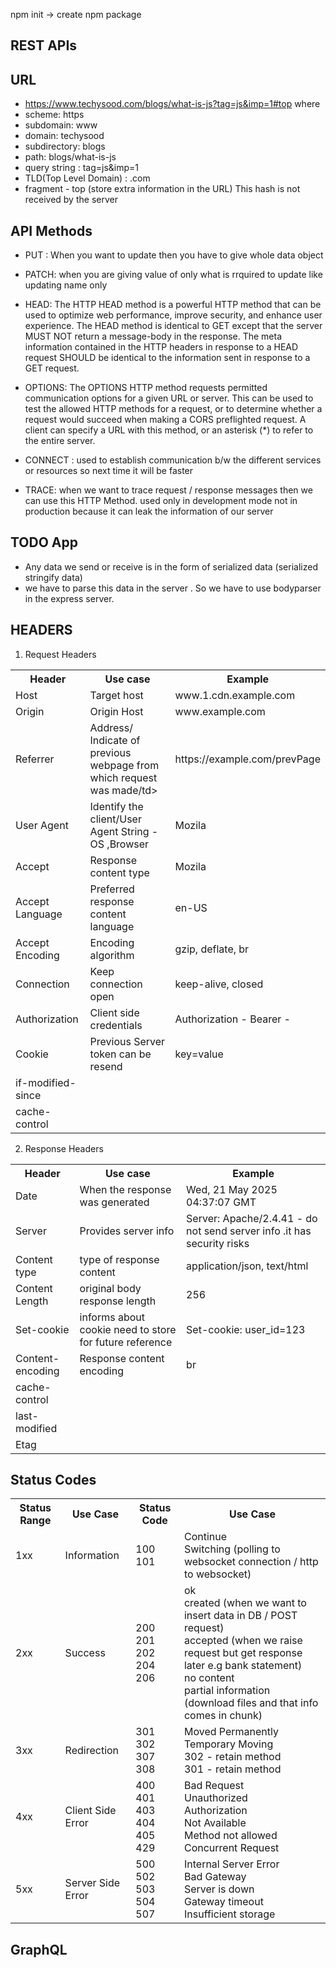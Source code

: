 npm init -> create npm package

## REST APIs

## URL

- https://www.techysood.com/blogs/what-is-js?tag=js&imp=1#top
  where
- scheme: https
- subdomain: www
- domain: techysood
- subdirectory: blogs
- path: blogs/what-is-js
- query string : tag=js&imp=1
- TLD(Top Level Domain) : .com
- fragment - top (store extra information in the URL) This hash is not received by the server

## API Methods

- PUT : When you want to update then you have to give whole data object

- PATCH: when you are giving value of only what is rrquired to update like updating name only

- HEAD: The HTTP HEAD method is a powerful HTTP method that can be used to optimize web performance, improve security, and enhance user experience. The HEAD method is identical to GET except that the server MUST NOT return a message-body in the response. The meta information contained in the HTTP headers in response to a HEAD request SHOULD be identical to the information sent in response to a GET request.

- OPTIONS: The OPTIONS HTTP method requests permitted communication options for a given URL or server. This can be used to test the allowed HTTP methods for a request, or to determine whether a request would succeed when making a CORS preflighted request. A client can specify a URL with this method, or an asterisk (\*) to refer to the entire server.

- CONNECT : used to establish communication b/w the different services or resources so next time it will be faster

- TRACE: when we want to trace request / response messages then we can use this HTTP Method. used only in development mode not in production because it can leak the information of our server

## TODO App

- Any data we send or receive is in the form of serialized data (serialized stringify data)
- we have to parse this data in the server . So we have to use bodyparser in the express server.

## HEADERS

1. Request Headers

<table>
<tr>
<th>
Header
</th>

<th>
Use case
</th>

<th>
Example
</th>

</tr>

<tr>
<td>Host</td>
<td>Target host</td>
<td>www.1.cdn.example.com</td>
</tr>

<tr>
<td>Origin</td>
<td>Origin Host</td>
<td>www.example.com</td>
</tr>

<tr>
<td>Referrer</td>
<td>Address/ Indicate of previous webpage from which request was made/td>
<td>https://example.com/prevPage</td>
</tr>

<tr>
<td>User Agent</td>
<td>Identify the client/User Agent String - OS ,Browser</td>
<td>Mozila </td>
</tr>

<tr>
<td>Accept</td>
<td>Response content type</td>
<td>Mozila </td>
</tr>

<tr>
<td>Accept Language</td>
<td>Preferred response content language</td>
<td>en-US </td>
</tr>

<tr>
<td>Accept Encoding</td>
<td>Encoding algorithm</td>
<td>gzip, deflate, br</td>
</tr>

<tr>
<td>Connection</td>
<td>Keep connection open</td>
<td>keep-alive, closed</td>
</tr>

<tr>
<td>Authorization</td>
<td>Client side credentials</td>
<td>Authorization - Bearer - </td>
</tr>

<tr>
<td>Cookie</td>
<td>Previous Server token can be resend </td>
<td>key=value </td>
</tr>

<tr>
<td>if-modified-since</td>
<td></td>
<td></td>
</tr>

<tr>
<td>cache-control</td>
<td></td>
<td></td>
</tr>

</table>

2. Response Headers

<table>
<tr>
<th>
Header
</th>

<th>
Use case
</th>

<th>
Example
</th>

</tr>

<tr>
<td>Date</td>
<td>When the response was generated</td>
<td>Wed, 21 May 2025 04:37:07 GMT</td>
</tr>

<tr>
<td>Server</td>
<td>Provides server info</td>
<td>Server: Apache/2.4.41 - do not send server info .it has security risks</td>

</tr>

<tr>
<td>Content type</td>
<td>type of response content</td>
<td>application/json, text/html</td>

</tr>

<tr>
<td>Content Length</td>
<td>original body response length</td>
<td>256</td>

</tr>

<tr>
<td>Set-cookie</td>
<td>informs about cookie need to store for future reference</td>
<td>Set-cookie: user_id=123</td>

</tr>

<tr>
<td>Content-encoding</td>
<td>Response content encoding</td>
<td>br</td>
</tr>

<tr>
<td>cache-control</td>
<td></td>
<td></td>
</tr>

<tr>
<td>last-modified</td>
<td></td>
<td></td>
</tr>

<tr>
<td>Etag</td>
<td></td>
<td></td>
</tr>

</table>

## Status Codes

<table>
<tr>
<th>Status Range</th>
<th>Use Case</th>
<th>Status Code </th>
<th>Use Case</th>
</tr>

<tr>
<td>1xx</td>
<td>Information</td>
<td>
100 <br/>
101

</td>
<td>
Continue <br/>
Switching (polling to websocket connection / http to websocket)
</td>
</tr>

<tr>
<td>2xx</td>
<td>Success</td>
<td>
200<br/>
201<br/>
202<br/>
204<br/>
206<br/>

</td>
<td>
ok <br/>
created (when we want to insert data in DB / POST request) <br/>
accepted (when we raise request but get response later e.g bank statement) <br/>
no content <br/>
partial information (download files and that info comes in chunk) <br/>

</td>
</tr>

<tr>
<td>3xx</td>
<td>Redirection</td>
<td>
301 <br/>
302 <br/>
307 <br/>
308 <br/>
</td>
<td>
Moved Permanently <br />
Temporary Moving <br />
302 - retain method<br/>
301 - retain method <br/>

</td>
</tr>

<tr>
<td>4xx</td>
<td>Client Side Error</td>
<td>
400 <br/>
401 <br/>
403 <br/>
404 <br/>
405 <br/>
429 <br />

</td>
<td>
Bad Request <br/>
Unauthorized <br />
Authorization <br />
Not Available <br />
Method not allowed <br/>
Concurrent Request

</td>
</tr>

<tr>
<td>5xx</td>
<td>Server Side Error</td>
<td>
500 <br/>
502 <br />
503 <br />
504 <br />
507 <br />
</td>
<td>
Internal Server Error <br />
Bad Gateway <br />
Server is down <br />
Gateway timeout <br />
Insufficient storage <br />

</td>
</tr>

</table>

## GraphQL
